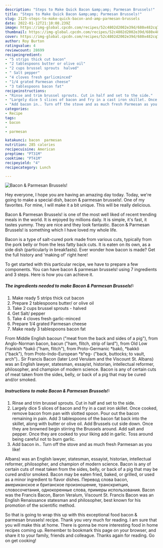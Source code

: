 ```yaml
---
description: "Steps to Make Quick Bacon &amp;amp; Parmesan Brussels!"
title: "Steps to Make Quick Bacon &amp;amp; Parmesan Brussels!"
slug: 2125-steps-to-make-quick-bacon-and-amp-parmesan-brussels
date: 2022-01-12T21:10:08.239Z
image: https://img-global.cpcdn.com/recipes/52c4802d2002e39d/680x482cq70/bacon-parmesan-brussels-recipe-main-photo.jpg
thumbnail: https://img-global.cpcdn.com/recipes/52c4802d2002e39d/680x482cq70/bacon-parmesan-brussels-recipe-main-photo.jpg
cover: https://img-global.cpcdn.com/recipes/52c4802d2002e39d/680x482cq70/bacon-parmesan-brussels-recipe-main-photo.jpg
author: Roy Burton
ratingvalue: 4
reviewcount: 28699
recipeingredient:
- "5 strips thick cut bacon"
- "2 tablespoons butter or olive oil"
- "2 cups brussel sprouts  halved"
- " Salt pepper"
- "4 cloves fresh garlicminced"
- "1/4 grated Parmesan cheese"
- "3 tablespoons bacon fat"
recipeinstructions:
- "Rinse and trim brussel sprouts. Cut in half and set to the side."
- "Largely dice 5 slices of bacon and fry in a cast iron skillet. Once cooked, remove bacon from pan with slotted spoon. Pour out the bacon remaining in pain. Add 3 tablespoons of the bacon fat back into the skillet, along with butter or olive oil. Add Brussels cut side down. Once they are browned begin stirring the Brussels around. Add salt and pepper. Once they are cooked to your liking add in garlic. Toss around being careful not to burn garlic."
- "Add bacon in.. Turn off the stove and as much fresh Parmesan as you like!"
categories:
- Recipe
tags:
- bacon
- 
- parmesan

katakunci: bacon  parmesan 
nutrition: 285 calories
recipecuisine: American
preptime: "PT31M"
cooktime: "PT41M"
recipeyield: "4"
recipecategory: Lunch

---
```



![Bacon &amp; Parmesan Brussels!](https://img-global.cpcdn.com/recipes/52c4802d2002e39d/680x482cq70/bacon-parmesan-brussels-recipe-main-photo.jpg)

Hey everyone, I hope you are having an amazing day today. Today, we're going to make a special dish, bacon &amp; parmesan brussels!. One of my favorites. For mine, I will make it a bit unique. This will be really delicious.

Bacon &amp; Parmesan Brussels! is one of the most well liked of recent trending meals in the world. It is enjoyed by millions daily. It is simple, it's fast, it tastes yummy. They are nice and they look fantastic. Bacon &amp; Parmesan Brussels! is something which I have loved my whole life.

Bacon is a type of salt-cured pork made from various cuts, typically from the pork belly or from the less fatty back cuts. It is eaten on its own, as a side dish (particularly in breakfasts). Ever wonder how bacon is made? Get the full history and &#39;making of&#39; right here!


To get started with this particular recipe, we have to prepare a few components. You can have bacon &amp; parmesan brussels! using 7 ingredients and 3 steps. Here is how you can achieve it.

<!--inarticleads1-->

##### The ingredients needed to make Bacon &amp; Parmesan Brussels!:

1. Make ready 5 strips thick cut bacon
1. Prepare 2 tablespoons butter/ or olive oil
1. Take 2 cups brussel sprouts - halved
1. Get  Salt/ pepper
1. Take 4 cloves fresh garlic-minced
1. Prepare 1/4 grated Parmesan cheese
1. Make ready 3 tablespoons bacon fat


From Middle English bacoun ("meat from the back and sides of a pig"), from Anglo-Norman bacon, bacun ("ham, flitch, strip of lard"), from Old Low Frankish *bakō ("ham, flitch"), from Proto-Germanic *bakô, *bakkô ("back"), from Proto-Indo-European *bʰeg- ("back, buttocks; to vault, arch").. Sir Francis Bacon (later Lord Verulam and the Viscount St. Albans) was an English lawyer, statesman, essayist, historian, intellectual reformer, philosopher, and champion of modern science. Bacon is any of certain cuts of meat taken from the sides, belly, or back of a pig that may be cured and/or smoked. 

<!--inarticleads2-->

##### Instructions to make Bacon &amp; Parmesan Brussels!:

1. Rinse and trim brussel sprouts. Cut in half and set to the side.
1. Largely dice 5 slices of bacon and fry in a cast iron skillet. Once cooked, remove bacon from pan with slotted spoon. Pour out the bacon remaining in pain. Add 3 tablespoons of the bacon fat back into the skillet, along with butter or olive oil. Add Brussels cut side down. Once they are browned begin stirring the Brussels around. Add salt and pepper. Once they are cooked to your liking add in garlic. Toss around being careful not to burn garlic.
1. Add bacon in.. Turn off the stove and as much fresh Parmesan as you like!


Albans) was an English lawyer, statesman, essayist, historian, intellectual reformer, philosopher, and champion of modern science. Bacon is any of certain cuts of meat taken from the sides, belly, or back of a pig that may be cured and/or smoked. Bacon may be eaten fried, baked, or grilled, or used as a minor ingredient to flavor dishes. Перевод слова bacon, американское и британское произношение, транскрипция, словосочетания, однокоренные слова, примеры использования. Bacon was the Francis Bacon, Baron Veralum, Viscount St. Francis Bacon was an English Renaissance statesman and philosopher, best known for his promotion of the scientific method. 

So that is going to wrap this up with this exceptional food bacon &amp; parmesan brussels! recipe. Thank you very much for reading. I am sure that you will make this at home. There is gonna be more interesting food in home recipes coming up. Remember to bookmark this page on your browser, and share it to your family, friends and colleague. Thanks again for reading. Go on get cooking!
